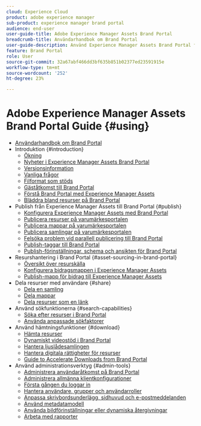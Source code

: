 ```yaml
---
cloud: Experience Cloud
product: adobe experience manager
sub-product: experience manager brand portal
audience: end-user
user-guide-title: Adobe Experience Manager Assets Brand Portal
breadcrumb-title: Användarhandbok om Brand Portal
user-guide-description: Använd Experience Manager Assets Brand Portal för att tillgodose marknadsföringsbehoven genom att på ett säkert sätt distribuera godkänt varumärkes- och produktmaterial till externa byråer, partners, interna team och återförsäljare för nedladdning.
feature: Brand Portal
role: User
source-git-commit: 32a67abf466dd3bf635b851b02377ed23591915e
workflow-type: tm+mt
source-wordcount: '252'
ht-degree: 23%

---
```



# Adobe Experience Manager Assets Brand Portal Guide {#using}

+ [Användarhandbok om Brand Portal](/help/using/home.md)
+ Introduktion {#introduction}
   + [Ökning](/help/using/brand-portal.md)
   + [Nyheter i Experience Manager Assets Brand Portal](/help/using/whats-new.md)
   + [Versionsinformation](/help/using/brand-portal-release-notes.md)
   + [Vanliga frågor](/help/using/brand-portal-faqs.md)
   + [Filformat som stöds](/help/using/brand-portal-supported-formats.md)
   + [Gäståtkomst till Brand Portal](/help/using/guest-access.md)
   + [Förstå Brand Portal med Experience Manager Assets](https://experienceleague.adobe.com/sv/docs/experience-manager-brand-portal/using/home)
   + [Bläddra bland resurser på Brand Portal](/help/using/browse-assets-brand-portal.md)
+ Publish från Experience Manager Assets till Brand Portal {#publish}
   + [Konfigurera Experience Manager Assets med Brand Portal](/help/using/configure-aem-assets-with-brand-portal.md)
   + [Publicera resurser på varumärkesportalen](https://experienceleague.adobe.com/sv/docs/experience-manager-65/content/assets/brandportal/brand-portal-publish-assets)
   + [Publicera mappar på varumärkesportalen](https://experienceleague.adobe.com/sv/docs/experience-manager-65/content/assets/brandportal/brand-portal-publish-folder)
   + [Publicera samlingar på varumärkesportalen](https://experienceleague.adobe.com/sv/docs/experience-manager-65/content/assets/brandportal/brand-portal-publish-collection)
   + [Felsöka problem vid parallell publicering till Brand Portal](/help/using/troubleshoot-parallel-publishing.md)
   + [Publish-taggar till Brand Portal](/help/using/brand-portal-publish-tags.md)
   + [Publish-förinställningar, schema och ansikten för Brand Portal](/help/using/publish-schema-search-facets-presets.md)
+ Resurshantering i Brand Portal {#asset-sourcing-in-brand-portal}
   + [Översikt över resurskälla](/help/using/brand-portal-asset-sourcing.md)
   + [Konfigurera bidragsmappen i Experience Manager Assets](/help/using/brand-portal-publish-contribution-folder-to-brand-portal.md)
   + [Publish-mapp för bidrag till Experience Manager Assets](/help/using/brand-portal-publish-contribution-folder-to-aem-assets.md)
+ Dela resurser med användare {#share}
   + [Dela en samling](/help/using/brand-portal-share-collection.md)
   + [Dela mappar](/help/using/brand-portal-sharing-folders.md)
   + [Dela resurser som en länk](/help/using/brand-portal-link-share.md)
+ Använd sökfunktionerna {#search-capabilities}
   + [Söka efter resurser i Brand Portal](/help/using/brand-portal-searching.md)
   + [Använda anpassade sökfaktorer](/help/using/brand-portal-search-facets.md)
+ Använd hämtningsfunktioner {#download}
   + [Hämta resurser](/help/using/brand-portal-download-assets.md)
   + [Dynamiskt videostöd i Brand Portal](/help/using/dynamic-video-brand-portal.md)
   + [Hantera ljuslådesamlingen](/help/using/brand-portal-light-box.md)
   + [Hantera digitala rättigheter för resurser](/help/using/manage-digital-rights-of-assets.md)
   + [Guide to Accelerate Downloads from Brand Portal](/help/using/accelerated-download.md)
+ Använd administrationsverktyg {#admin-tools}
   + [Administrera användaråtkomst på Brand Portal](/help/using/access-configurations-brand-portal.md)
   + [Administrera allmänna klientkonfigurationer](/help/using/brand-portal-general-configuration.md)
   + [Första gången du loggar in](/help/using/brand-portal-onboarding.md)
   + [Hantera användare, grupper och användarroller](/help/using/brand-portal-adding-users.md)
   + [Anpassa skrivbordsunderlägg, sidhuvud och e-postmeddelanden](/help/using/brand-portal-branding.md)
   + [Använd metadatamodell](/help/using/brand-portal-metadata-schemas.md)
   + [Använda bildförinställningar eller dynamiska återgivningar](/help/using/brand-portal-image-presets.md)
   + [Arbeta med rapporter](/help/using/brand-portal-reports.md)

